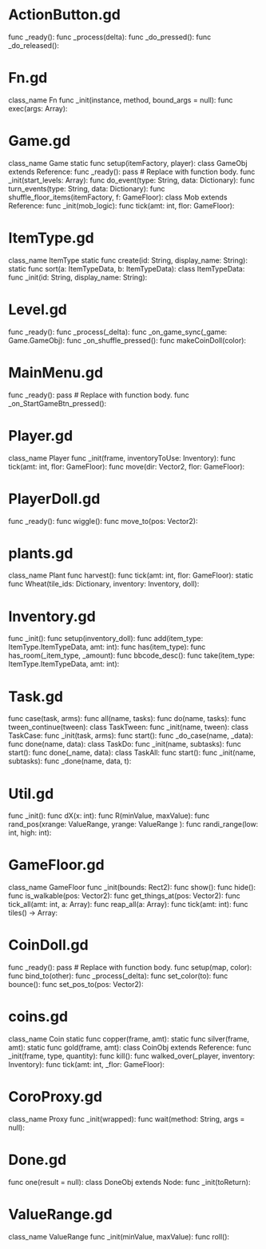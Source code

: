 
# ActionButton.gd
func _ready():
func _process(delta):
func _do_pressed():
func _do_released():


# Fn.gd
class_name Fn
func _init(instance, method, bound_args = null):
func exec(args: Array):


# Game.gd
class_name Game
static func setup(itemFactory, player):
class GameObj extends Reference:
	func _ready():
		pass # Replace with function body.
	func _init(start_levels: Array):
	func do_event(type: String, data: Dictionary):
	func turn_events(type: String, data: Dictionary):
	func shuffle_floor_items(itemFactory, f: GameFloor):
class Mob extends Reference:
	func _init(mob_logic):
	func tick(amt: int, flor: GameFloor):


# ItemType.gd
class_name ItemType
static func create(id: String, display_name: String):
static func sort(a: ItemTypeData, b: ItemTypeData):
class ItemTypeData:
	func _init(id: String, display_name: String):


# Level.gd
func _ready():
func _process(_delta):
func _on_game_sync(_game: Game.GameObj):
func _on_shuffle_pressed():
func makeCoinDoll(color):


# MainMenu.gd
func _ready():
	pass # Replace with function body.
func _on_StartGameBtn_pressed():


# Player.gd
class_name Player
func _init(frame, inventoryToUse: Inventory):
func tick(amt: int, flor: GameFloor):
func move(dir: Vector2, flor: GameFloor):


# PlayerDoll.gd
func _ready():
func wiggle():
func move_to(pos: Vector2):


# plants.gd
class_name Plant
func harvest():
func tick(amt: int, flor: GameFloor):
static func Wheat(tile_ids: Dictionary, inventory: Inventory, doll):


# Inventory.gd
func _init():
func setup(inventory_doll):
func add(item_type: ItemType.ItemTypeData, amt: int):
func has(item_type):
func has_room(_item_type, _amount):
func bbcode_desc():
func take(item_type: ItemType.ItemTypeData, amt: int):


# Task.gd
func case(task, arms):
func all(name, tasks):
func do(name, tasks):
func tween_continue(tween):
class TaskTween:
    func _init(name, tween):
class TaskCase:
    func _init(task, arms):
    func start():
    func _do_case(name, _data):
    func done(name, data):
class TaskDo:
    func _init(name, subtasks):
    func start():
    func done(_name, data):
class TaskAll:
    func start():
    func _init(name, subtasks):
    func _done(name, data, t):


# Util.gd
func _init():
func dX(x: int):
func R(minValue, maxValue):
func rand_pos(xrange: ValueRange, yrange: ValueRange ):
func randi_range(low: int, high: int):


# GameFloor.gd
class_name GameFloor
func _init(bounds: Rect2):
func show():
func hide():
func is_walkable(pos: Vector2):
func get_things_at(pos: Vector2):
func tick_all(amt: int, a: Array):
func reap_all(a: Array):
func tick(amt: int):
func tiles() -> Array:


# CoinDoll.gd
func _ready():
	pass # Replace with function body.
func setup(map, color):
func bind_to(other):
func _process(_delta):
func set_color(to):
func bounce():
func set_pos_to(pos: Vector2):


# coins.gd
class_name Coin
static func copper(frame, amt):
static func silver(frame, amt):
static func gold(frame, amt):
class CoinObj extends Reference:
	func _init(frame, type, quantity):
	func kill():
	func walked_over(_player, inventory: Inventory):
	func tick(amt: int, _flor: GameFloor):


# CoroProxy.gd
class_name Proxy
func _init(wrapped):
func wait(method: String, args = null):


# Done.gd
func one(result = null):
class DoneObj extends Node:
    func _init(toReturn):


# ValueRange.gd
class_name ValueRange
func _init(minValue, maxValue):
func roll():

